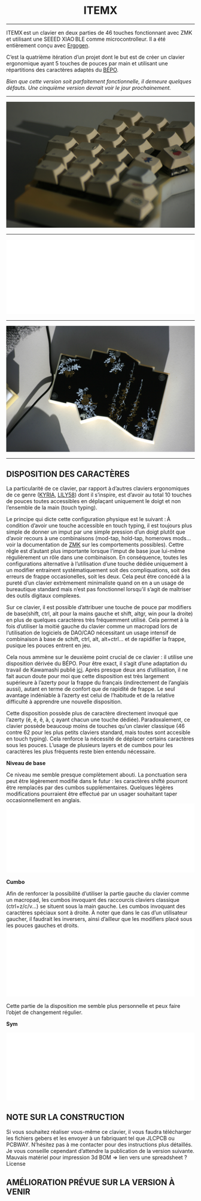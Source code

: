 <h1 align="center">ITEMX</h1>

***

ITEMX est un clavier en deux parties de 46 touches fonctionnant avec ZMK et utilisant une SEEED XIAO BLE comme microcontrolleur. Il a été entièrement conçu avec [Ergogen](https://github.com/ergogen/ergogen).

C’est la quatrième itération d’un projet dont le but est de créer un clavier ergonomique ayant 5 touches de pouces par main et utilisant une répartitions des caractères adaptés du [BÉPO](https://bepo.fr/wiki/Accueil). 

_Bien que cette version soit parfaitement fonctionnelle, il demeure quelques défauts. Une cinquième version devrait voir le jour prochainement._

***

![ITEMX](/docs/images/ITEMX1.JPG)
***
![ITEMX3](/docs/images/key3.png)
***
![ITEMX2](/docs/images/ITEMX2.JPG)
***

## DISPOSITION DES CARACTÈRES

La particularité de ce clavier, par rapport à d’autres claviers ergonomiques de ce genre ([KYRIA](https://github.com/foostan/crkbd), [LILY58](https://github.com/kata0510/Lily58)) dont il s’inspire, est d’avoir au total 10 touches de pouces toutes accessibles en déplaçant uniquement le doigt et non l’ensemble de la main (touch typing).

Le principe qui dicte cette configuration physique est le suivant : À condition d’avoir une touche accessible en touch typing, il est toujours plus simple de donner un imput par une simple pression d’un doigt plutôt que d’avoir recours à une combinaisons (mod-tap, hold-tap, homerows mods... voir la documentation de [ZMK](https://zmk.dev/docs) sur les comportements possibles). Cettre rêgle est d’autant plus importante lorsque l’imput de base joue lui-même régulièrement un rôle dans une combinaison. En conséquence, toutes les configurations alternative à l’utilisation d’une touche dédiée uniquement à un modifier entrainent systématiquement soit des compliquations, soit des erreurs de frappe occasionelles, soit les deux. Cela peut être concédé à la pureté d’un clavier extrèmement minimaliste quand on en a un usage de bureautique standard mais n’est pas fonctionnel lorsqu’il s’agit de maîtriser des outils digitaux complexes. 

Sur ce clavier, il est possible d’attribuer une touche de pouce par modifiers de base(shift, ctrl, alt pour la mains gauche et shift, altgr, win pour la droite) en plus de quelques caractères très fréquemment utilisé. Cela permet à la fois d’utiliser la moitié gauche du clavier comme un macropad lors de l’utilisation de logiciels de DAO/CAO nécessitant un usage intensif de combinaison à base de schift, ctrl, alt, alt+ctrl... et de rapidifier la frappe, pusique les pouces entrent en jeu. 

Cela nous ammène sur le deuxième point crucial de ce clavier : il utilise une disposition dérivée du BÉPO. Pour être exact, il s’agit d’une adaptation du travail de Kawamashi publié [ici](https://forum.bepo.fr/viewtopic.php?id=1696). Après presque deux ans d’utilisation, il ne fait aucun doute pour moi que cette disposition est très largement supérieure à l’azerty pour la frappe du français (indirectement de l’anglais aussi), autant en terme de confort que de rapidité de frappe. Le seul avantage indéniable à l’azerty est celui de l’habitude et de la relative difficulté à apprendre une nouvelle disposition.

Cette disposition possède plus de caractère directement invoqué que l’azerty (é, è, ê, à, ç ayant chacun une touche dédiée). Paradoxalement, ce clavier possède beaucoup moins de touches qu’un clavier classique (46 contre 62 pour les plus petits claviers standard, mais toutes sont accesible en touch typing). Cela renforce la nécessité de déplacer certains caractères sous les pouces. L’usage de plusieurs layers et de cumbos pour les caractères les plus fréquents reste bien entendu nécessaire. 

**Niveau de base**

Ce niveau me semble presque complètement abouti. La ponctuation sera peut être légèrement modifié dans le futur : les caractères shifté pourront être remplacés par des cumbos supplémentaires. Quelques légères modifications pourraient être effectué par un usager souhaitant taper occasionnellement en anglais. 
![BASE](/docs/images/1x/BASE.png)

**Cumbo**

Afin de renforcer la possibilité d’utiliser la partie gauche du clavier comme un macropad, les cumbos invoquant des raccourcis claviers classique (ctrl+z/c/v...) se situent sous la main gauche. Les cumbos invoquant des caractères spéciaux sont à droite. À noter que dans le cas d’un utilisateur gaucher, il faudrait les inversers, ainsi d’ailleur que les modifiers placé sous les pouces gauches et droits.
![CUMBO](/docs/images/1x/CUMBO.png)

Cette partie de la disposition me semble plus personnelle et peux faire l’objet de changement régulier.

**Sym**

![SYM](/docs/images/1x/CUMBO.png)


## NOTE SUR LA CONSTRUCTION

Si vous souhaitez réaliser vous-même ce clavier, il vous faudra télécharger les fichiers gebers et les envoyer à un fabriquant tel que JLCPCB ou PCBWAY. N’hésitez pas à me contacter pour des instructions plus détaillés. Je vous conseille cependant d’attendre la publication de la version suivante. 
Mauvais matériel pour impression 3d 
BOM => lien vers une spreadsheet ? 
License 

## AMÉLIORATION PRÉVUE SUR LA VERSION À VENIR